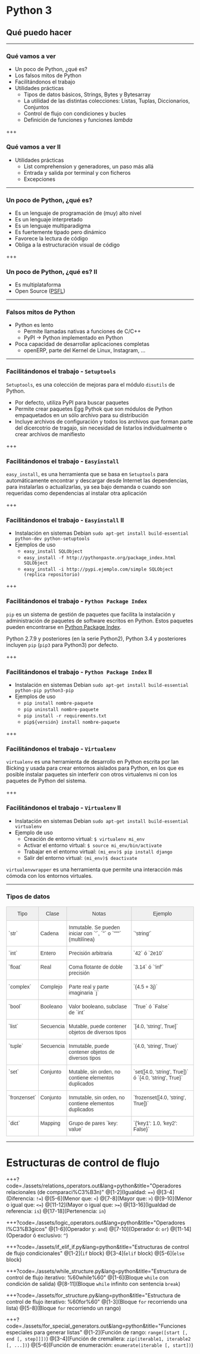 # Python 3
## Qué puedo hacer

---

### Qué vamos a ver

- Un poco de Python, ¿qué es?
- Los falsos mitos de Python
- Facilitándonos el trabajo
- Utilidades prácticas
    - Tipos de datos básicos, Strings, Bytes y Bytesarray
    - La utilidad de las distintas colecciones: Listas, Tuplas, Diccionarios, Conjuntos
    - Control de flujo con condiciones y bucles
    - Definición de funciones y funciones _lambda_

+++

### Qué vamos a ver II

- Utilidades prácticas
    - List comprehension y generadores, un paso más allá
    - Entrada y salida por terminal y con ficheros
    - Excepciones

---

### Un poco de Python, ¿qué es?

- Es un lenguaje de programación de (muy) alto nivel
- Es un lenguaje interpretado
- Es un lenguaje multiparadigma
- Es fuertemente tipado pero dinámico
- Favorece la lectura de código
- Obliga a la estructuración visual de código

+++

### Un poco de Python, ¿qué es? II

- Es multiplataforma
- Open Source ([PSFL](http://es.wikipedia.org/wiki/Python_Software_Foundation_License))

---

### Falsos mitos de Python

- Python es lento
    - Permite llamadas nativas a funciones de C/C++
    - PyPI -> Python implementado en Python
- Poca capacidad de desarrollar aplicaciones completas
    - openERP, parte del Kernel de Linux, Instagram, ...

---

### Facilitándonos el trabajo - `Setuptools`

`Setuptools`, es una colección de mejoras para el módulo `disutils` de Python.
- Por defecto, utiliza PyPI para buscar paquetes
- Permite crear paquetes Egg Pythok que son módulos de Python empaquetados en un sólo archivo para su distribución
- Incluye archivos de configuración y todos los archivos que forman parte del dicercotrio de tragajo, sin necesidad de listarlos individualmente o crear archivos de manifiesto

+++

### Facilitándonos el trabajo - `Easyinstall`

`easy_install`, es una herramienta que se basa en `Setuptools` para automáticamente encontrar y descargar desde Internet las dependencias, para instalarlas o actualizarlas, ya sea bajo demanda o cuando son requeridas como dependencias al instalar otra aplicación

+++

### Facilitándonos el trabajo - `Easyinstall` II

- Instalación en sistemas Debian
    `sudo apt-get install build-essential python-dev python-setuptools`
- Ejemplos de uso
    - `easy_install SQLObject`
    - `easy_install -f http://pythonpaste.org/package_index.html SQLObject`
    - `easy_install -i http://pypi.ejemplo.com/simple SQLObject (replica repositorio)`

+++

### Facilitándonos el trabajo - `Python Package Index`

`pip` es un sistema de gestión de paquetes que facilita la instalación y administración de paquetes de software escritos en Python. Estos paquetes pueden encontrarse en [Python Package Index](https://pypi.python.org/pypi).

Python 2.7.9 y posteriores (en la serie Python2), Python 3.4 y posteriores incluyen `pip` (`pip3` para Python3) por defecto.

+++

### Facilitándonos el trabajo - `Python Package Index` II

- Instalación en sistemas Debian
    `sudo apt-get install build-essential python-pip python3-pip`
- Ejemplos de uso
    - `pip install nombre-paquete`
    - `pip uninstall nombre-paquete`
    - `pip install -r requirements.txt`
    - `pip${versión} install nombre-paquete`

+++

### Facilitándonos el trabajo - `Virtualenv`

`virtualenv` es una herramienta de desarrollo en Python escrita por Ian Bicking y usada para crear entornos aislados para Python, en los que es posible instalar paquetes sin interferir con otros virtualenvs ni con los paquetes de Python del sistema.

+++

### Facilitándonos el trabajo - `Virtualenv` II

- Inslatación en sistemas Debian
    `sudo apt-get install build-essential virtualenv`
- Ejemplo de uso
    - Creación de entorno virtual: `$ virtualenv mi_env`
    - Activar el entorno virtual: `$ source mi_env/bin/activate`
    - Trabajar en el entorno virtual: `(mi_env)$ pip install django`
    - Salir del entorno virtual: `(mi_env)$ deactivate`

`virtualenvwrapper` es una herramienta que permite una interacción más cómoda con los entornos virtuales.

---

### Tipos de datos

<table style="border-collapse:collapse;border-spacing:0;border-color:#ccc;margin:0px auto"><tr><th style="font-family:Arial, sans-serif;font-size:14px;font-weight:normal;padding:10px 5px;border-style:solid;border-width:1px;overflow:hidden;word-break:normal;border-color:#ccc;color:#333;background-color:#f0f0f0">Tipo</th><th style="font-family:Arial, sans-serif;font-size:14px;font-weight:normal;padding:10px 5px;border-style:solid;border-width:1px;overflow:hidden;word-break:normal;border-color:#ccc;color:#333;background-color:#f0f0f0">Clase</th><th style="font-family:Arial, sans-serif;font-size:14px;font-weight:normal;padding:10px 5px;border-style:solid;border-width:1px;overflow:hidden;word-break:normal;border-color:#ccc;color:#333;background-color:#f0f0f0">Notas</th><th style="font-family:Arial, sans-serif;font-size:14px;font-weight:normal;padding:10px 5px;border-style:solid;border-width:1px;overflow:hidden;word-break:normal;border-color:#ccc;color:#333;background-color:#f0f0f0">Ejemplo</th></tr><tr><td style="font-family:Arial, sans-serif;font-size:14px;padding:10px 5px;border-style:solid;border-width:1px;overflow:hidden;word-break:normal;border-color:#ccc;color:#333;background-color:#fff">`str`</td><td style="font-family:Arial, sans-serif;font-size:14px;padding:10px 5px;border-style:solid;border-width:1px;overflow:hidden;word-break:normal;border-color:#ccc;color:#333;background-color:#fff">Cadena</td><td style="font-family:Arial, sans-serif;font-size:14px;padding:10px 5px;border-style:solid;border-width:1px;overflow:hidden;word-break:normal;border-color:#ccc;color:#333;background-color:#fff">Inmutable. Se pueden iniciar con `'`, `"` o `"""` (multilínea)<br></td><td style="font-family:Arial, sans-serif;font-size:14px;padding:10px 5px;border-style:solid;border-width:1px;overflow:hidden;word-break:normal;border-color:#ccc;color:#333;background-color:#fff">`'string'`<br></td></tr><tr><td style="font-family:Arial, sans-serif;font-size:14px;padding:10px 5px;border-style:solid;border-width:1px;overflow:hidden;word-break:normal;border-color:#ccc;color:#333;background-color:#fff">`int`<br></td><td style="font-family:Arial, sans-serif;font-size:14px;padding:10px 5px;border-style:solid;border-width:1px;overflow:hidden;word-break:normal;border-color:#ccc;color:#333;background-color:#fff">Entero</td><td style="font-family:Arial, sans-serif;font-size:14px;padding:10px 5px;border-style:solid;border-width:1px;overflow:hidden;word-break:normal;border-color:#ccc;color:#333;background-color:#fff">Precisión arbitraria<br></td><td style="font-family:Arial, sans-serif;font-size:14px;padding:10px 5px;border-style:solid;border-width:1px;overflow:hidden;word-break:normal;border-color:#ccc;color:#333;background-color:#fff">`42` ó `2e10`<br></td></tr><tr><td style="font-family:Arial, sans-serif;font-size:14px;padding:10px 5px;border-style:solid;border-width:1px;overflow:hidden;word-break:normal;border-color:#ccc;color:#333;background-color:#fff;vertical-align:top">`float`</td><td style="font-family:Arial, sans-serif;font-size:14px;padding:10px 5px;border-style:solid;border-width:1px;overflow:hidden;word-break:normal;border-color:#ccc;color:#333;background-color:#fff;vertical-align:top">Real<br></td><td style="font-family:Arial, sans-serif;font-size:14px;padding:10px 5px;border-style:solid;border-width:1px;overflow:hidden;word-break:normal;border-color:#ccc;color:#333;background-color:#fff;vertical-align:top">Coma flotante de doble precisión<br></td><td style="font-family:Arial, sans-serif;font-size:14px;padding:10px 5px;border-style:solid;border-width:1px;overflow:hidden;word-break:normal;border-color:#ccc;color:#333;background-color:#fff;vertical-align:top">`3.14` ó `'inf'`<br></td></tr><tr><td style="font-family:Arial, sans-serif;font-size:14px;padding:10px 5px;border-style:solid;border-width:1px;overflow:hidden;word-break:normal;border-color:#ccc;color:#333;background-color:#fff;vertical-align:top">`complex`</td><td style="font-family:Arial, sans-serif;font-size:14px;padding:10px 5px;border-style:solid;border-width:1px;overflow:hidden;word-break:normal;border-color:#ccc;color:#333;background-color:#fff;vertical-align:top">Complejo</td><td style="font-family:Arial, sans-serif;font-size:14px;padding:10px 5px;border-style:solid;border-width:1px;overflow:hidden;word-break:normal;border-color:#ccc;color:#333;background-color:#fff;vertical-align:top">Parte real y parte imaginaria `j`<br></td><td style="font-family:Arial, sans-serif;font-size:14px;padding:10px 5px;border-style:solid;border-width:1px;overflow:hidden;word-break:normal;border-color:#ccc;color:#333;background-color:#fff;vertical-align:top">`(4.5 + 3j)`</td></tr><tr><td style="font-family:Arial, sans-serif;font-size:14px;padding:10px 5px;border-style:solid;border-width:1px;overflow:hidden;word-break:normal;border-color:#ccc;color:#333;background-color:#fff;vertical-align:top">`bool`</td><td style="font-family:Arial, sans-serif;font-size:14px;padding:10px 5px;border-style:solid;border-width:1px;overflow:hidden;word-break:normal;border-color:#ccc;color:#333;background-color:#fff;vertical-align:top">Booleano</td><td style="font-family:Arial, sans-serif;font-size:14px;padding:10px 5px;border-style:solid;border-width:1px;overflow:hidden;word-break:normal;border-color:#ccc;color:#333;background-color:#fff;vertical-align:top">Valor booleano, subclase de `int`<br></td><td style="font-family:Arial, sans-serif;font-size:14px;padding:10px 5px;border-style:solid;border-width:1px;overflow:hidden;word-break:normal;border-color:#ccc;color:#333;background-color:#fff;vertical-align:top">`True` ó `False`<br></td></tr><tr><td style="font-family:Arial, sans-serif;font-size:14px;padding:10px 5px;border-style:solid;border-width:1px;overflow:hidden;word-break:normal;border-color:#ccc;color:#333;background-color:#fff;vertical-align:top">`list`</td><td style="font-family:Arial, sans-serif;font-size:14px;padding:10px 5px;border-style:solid;border-width:1px;overflow:hidden;word-break:normal;border-color:#ccc;color:#333;background-color:#fff;vertical-align:top">Secuencia</td><td style="font-family:Arial, sans-serif;font-size:14px;padding:10px 5px;border-style:solid;border-width:1px;overflow:hidden;word-break:normal;border-color:#ccc;color:#333;background-color:#fff;vertical-align:top">Mutable, puede contener objetos de diversos tipos<br></td><td style="font-family:Arial, sans-serif;font-size:14px;padding:10px 5px;border-style:solid;border-width:1px;overflow:hidden;word-break:normal;border-color:#ccc;color:#333;background-color:#fff;vertical-align:top">`[4.0, 'string', True]`<br></td></tr><tr><td style="font-family:Arial, sans-serif;font-size:14px;padding:10px 5px;border-style:solid;border-width:1px;overflow:hidden;word-break:normal;border-color:#ccc;color:#333;background-color:#fff;vertical-align:top">`tuple`</td><td style="font-family:Arial, sans-serif;font-size:14px;padding:10px 5px;border-style:solid;border-width:1px;overflow:hidden;word-break:normal;border-color:#ccc;color:#333;background-color:#fff;vertical-align:top">Secuencia</td><td style="font-family:Arial, sans-serif;font-size:14px;padding:10px 5px;border-style:solid;border-width:1px;overflow:hidden;word-break:normal;border-color:#ccc;color:#333;background-color:#fff;vertical-align:top">Inmutable, puede contener objetos de diversos tipos<br></td><td style="font-family:Arial, sans-serif;font-size:14px;padding:10px 5px;border-style:solid;border-width:1px;overflow:hidden;word-break:normal;border-color:#ccc;color:#333;background-color:#fff;vertical-align:top">`(4.0, 'string', True)`</td></tr><tr><td style="font-family:Arial, sans-serif;font-size:14px;padding:10px 5px;border-style:solid;border-width:1px;overflow:hidden;word-break:normal;border-color:#ccc;color:#333;background-color:#fff;vertical-align:top">`set`</td><td style="font-family:Arial, sans-serif;font-size:14px;padding:10px 5px;border-style:solid;border-width:1px;overflow:hidden;word-break:normal;border-color:#ccc;color:#333;background-color:#fff;vertical-align:top">Conjunto</td><td style="font-family:Arial, sans-serif;font-size:14px;padding:10px 5px;border-style:solid;border-width:1px;overflow:hidden;word-break:normal;border-color:#ccc;color:#333;background-color:#fff;vertical-align:top">Mutable, sin orden, no contiene elementos duplicados<br></td><td style="font-family:Arial, sans-serif;font-size:14px;padding:10px 5px;border-style:solid;border-width:1px;overflow:hidden;word-break:normal;border-color:#ccc;color:#333;background-color:#fff;vertical-align:top">`set([4.0, 'string', True])` ó `{4.0, 'string', True}`</td></tr><tr><td style="font-family:Arial, sans-serif;font-size:14px;padding:10px 5px;border-style:solid;border-width:1px;overflow:hidden;word-break:normal;border-color:#ccc;color:#333;background-color:#fff;vertical-align:top">`fronzenset`</td><td style="font-family:Arial, sans-serif;font-size:14px;padding:10px 5px;border-style:solid;border-width:1px;overflow:hidden;word-break:normal;border-color:#ccc;color:#333;background-color:#fff;vertical-align:top">Conjunto</td><td style="font-family:Arial, sans-serif;font-size:14px;padding:10px 5px;border-style:solid;border-width:1px;overflow:hidden;word-break:normal;border-color:#ccc;color:#333;background-color:#fff;vertical-align:top">Inmutable, sin orden, no contiene elementos duplicados<br></td><td style="font-family:Arial, sans-serif;font-size:14px;padding:10px 5px;border-style:solid;border-width:1px;overflow:hidden;word-break:normal;border-color:#ccc;color:#333;background-color:#fff;vertical-align:top">`frozenset([4.0, 'string', True])`</td></tr><tr><td style="font-family:Arial, sans-serif;font-size:14px;padding:10px 5px;border-style:solid;border-width:1px;overflow:hidden;word-break:normal;border-color:#ccc;color:#333;background-color:#fff;vertical-align:top">`dict`</td><td style="font-family:Arial, sans-serif;font-size:14px;padding:10px 5px;border-style:solid;border-width:1px;overflow:hidden;word-break:normal;border-color:#ccc;color:#333;background-color:#fff;vertical-align:top">Mapping</td><td style="font-family:Arial, sans-serif;font-size:14px;padding:10px 5px;border-style:solid;border-width:1px;overflow:hidden;word-break:normal;border-color:#ccc;color:#333;background-color:#fff;vertical-align:top">Grupo de pares `key: value`<br></td><td style="font-family:Arial, sans-serif;font-size:14px;padding:10px 5px;border-style:solid;border-width:1px;overflow:hidden;word-break:normal;border-color:#ccc;color:#333;background-color:#fff;vertical-align:top">`{'key1': 1.0, 'key2': False}`<br></td></tr></table>

---

# Estructuras de control de flujo

+++?code=./assets/relations_operators.out&lang=python&title="Operadores relacionales (de comparaci%C3%B3n)"
@[1-2](Igualdad: `==`)
@[3-4](Diferencia: `!=`)
@[5-6](Menor que: `<`)
@[7-8](Mayor que: `>`)
@[9-10](Menor o igual que: `<=`)
@[11-12](Mayor o igual que: `>=`)
@[13-16](Igualdad de referencia: `is`)
@[17-18](Pertenencia: `in`)

+++?code=./assets/logic_operators.out&lang=python&title="Operadores l%C3%B3gicos"
@[1-6](Operador y: `and`)
@[7-10](Operador ó: `or`)
@[11-14](Operador ó exclusivo: `^`)

+++?code=./assets/if_elif_if.py&lang=python&title="Estructuras de control de flujo condicionales"
@[1-2](`if` block)
@[3-4](`elif` block)
@[5-6](`else` block)

+++?code=./assets/while_structure.py&lang=python&title="Estructura de control de flujo iterativo: %60while%60"
@[1-6](Bloque `while` con condición de salida)
@[8-11](Bloque `while` infinito con sentencia `break`)

+++?code=./assets/for_structure.py&lang=python&title="Estructura de control de flujo iterativo: %60for%60"
@[1-3](Bloque `for` recorriendo una lista)
@[5-8](Bloque `for` recorriendo un rango)

+++?code=./assets/for_special_generators.out&lang=python&title="Funciones especiales para generar listas"
@[1-2](Función de rango: `range([start [, end [, step]]])`)
@[3-4](Función de cremallera: `zip(iterable1, iterable2 [, ...])`)
@[5-6](Función de enumeración: `enumerate(iterable [, start])`)
